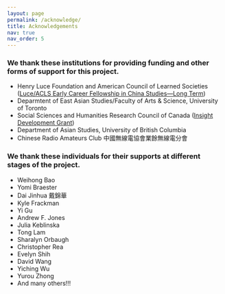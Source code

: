 ```yaml
---
layout: page
permalink: /acknowledge/
title: Acknowledgements
nav: true
nav_order: 5
---
```


### We thank these institutions for providing funding and other forms of support for this project. 

- Henry Luce Foundation and American Council of Learned Societies ([Luce/ACLS Early Career Fellowship in China Studies—Long Term](https://www.acls.org/recent-fellows/?_fellow_year=2024&_fellow_program=33334))
- Deparmtent of East Asian Studies/Faculty of Arts & Science, University of Toronto 
- Social Sciences and Humanities Research Council of Canada ([Insight Development Grant](https://www.sshrc-crsh.gc.ca/funding-financement/programs-programmes/insight_development_grants-subventions_de_developpement_savoir-eng.aspx))
- Department of Asian Studies, University of British Columbia
- Chinese Radio Amateurs Club 中國無線電協會業餘無線電分會

### We thank these individuals for their supports at different stages of the project.

- Weihong Bao
- Yomi Braester
- Dai Jinhua 戴錦華
- Kyle Frackman
- Yi Gu
- Andrew F. Jones
- Julia Keblinska
- Tong Lam
- Sharalyn Orbaugh
- Christopher Rea
- Evelyn Shih
- David Wang
- Yiching Wu
- Yurou Zhong
- And many others!!!
